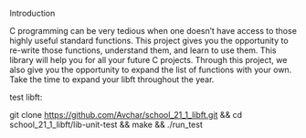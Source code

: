 
Introduction

C programming can be very tedious when one doesn’t have access to those highly useful standard functions.
This project gives you the opportunity to re-write those functions, understand them, and learn to use them.
This library will help you for all your future C projects. Through this project, we also give you the
opportunity to expand the list of functions with your own. Take the time to expand your libft throughout the year.

test libft:

git clone https://github.com/Avchar/school_21_1_libft.git && cd school_21_1_libft/lib-unit-test && make && ./run_test

